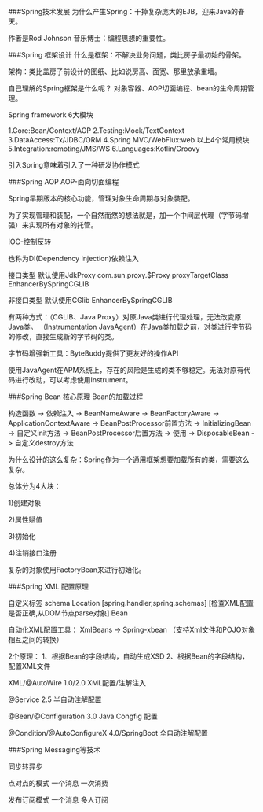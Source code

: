###Spring技术发展
为什么产生Spring：干掉复杂庞大的EJB，迎来Java的春天。

作者是Rod Johnson 音乐博士：编程思想的重要性。

###Spring 框架设计
什么是框架：不解决业务问题，类比房子最初始的骨架。

架构：类比盖房子前设计的图纸、比如说房高、面宽、那里放承重墙。

自己理解的Spring框架是什么呢？ 对象容器、AOP切面编程、bean的生命周期管理。

Spring framework 6大模块

1.Core:Bean/Context/AOP
2.Testing:Mock/TextContext
3.DataAccess:Tx/JDBC/ORM
4.Spring MVC/WebFlux:web
以上4个常用模块
5.Integration:remoting/JMS/WS
6.Languages:Kotlin/Groovy

引入Spring意味着引入了一种研发协作模式

###Spring AOP
AOP-面向切面编程

Spring早期版本的核心功能，管理对象生命周期与对象装配。

为了实现管理和装配，一个自然而然的想法就是，加一个中间层代理（字节码增强）来实现所有对象的托管。

IOC-控制反转

也称为DI(Dependency Injection)依赖注入

接口类型  默认使用JdkProxy  com.sun.proxy.$Proxy
         proxyTargetClass EnhancerBySpringCGLIB

非接口类型  默认使用CGlib    EnhancerBySpringCGLIB

有两种方式：（CGLIB、Java Proxy）对原Java类进行代理处理，无法改变原Java类。
          （Instrumentation JavaAgent）在Java类加载之前，对类进行字节码的修改，直接生成新的字节码的类。

字节码增强新工具：ByteBuddy提供了更友好的操作API

使用JavaAgent在APM系统上，存在的风险是生成的类不够稳定。无法对原有代码进行改动，可以考虑使用Instrument。

###Spring Bean 核心原理
Bean的加载过程

构造函数 -> 依赖注入 -> BeanNameAware -> BeanFactoryAware -> ApplicationContextAware -> BeanPostProcessor前置方法
-> InitializingBean -> 自定义init方法 -> BeanPostProcessor后置方法 -> 使用 -> DisposableBean -> 自定义destroy方法 

为什么设计的这么复杂：Spring作为一个通用框架想要加载所有的类，需要这么复杂。

总体分为4大块：

1)创建对象

2)属性赋值

3)初始化

4)注销接口注册

复杂的对象使用FactoryBean来进行初始化。

###Spring XML 配置原理

自定义标签 schema Location  [spring.handler,spring.schemas] [检查XML配置是否正确,从DOM节点parse对象]  Bean

自动化XML配置工具： XmlBeans -> Spring-xbean （支持Xml文件和POJO对象相互之间的转换）

2个原理：
1、根据Bean的字段结构，自动生成XSD
2、根据Bean的字段结构，配置XML文件

XML/@AutoWire 1.0/2.0 XML配置/注解注入

@Service 2.5 半自动注解配置

@Bean/@Configuration 3.0 Java Congfig 配置

@Condition/@AutoConfigureX  4.0/SpringBoot 全自动注解配置

###Spring Messaging等技术

同步转异步

点对点的模式 一个消息 一次消费

发布订阅模式 一个消息 多人订阅